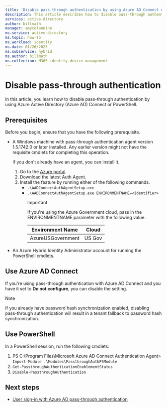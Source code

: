```yaml
---
title: 'Disable pass-through authentication by using Azure AD Connect or PowerShell | Microsoft Docs'
description: This article describes how to disable pass-through authentication by using the Azure AD Connect Do Not Configure feature or by using PowerShell.
services: active-directory
author: billmath
manager: amycolannino
ms.service: active-directory
ms.topic: how-to
ms.workload: identity
ms.date: 01/26/2023
ms.subservice: hybrid
ms.author: billmath
ms.collection: M365-identity-device-management
---
```


# Disable pass-through authentication 

In this article, you learn how to disable pass-through authentication by using Azure Active Directory (Azure AD) Connect or PowerShell.

## Prerequisites

Before you begin, ensure that you have the following prerequisite.

- A Windows machine with pass-through authentication agent version 1.5.1742.0 or later installed. Any earlier version might not have the requisite cmdlets for completing this operation.

   If you don't already have an agent, you can install it.

   1. Go to the [Azure portal](https://portal.azure.com).
   1. Download the latest Auth Agent.
   1. Install the feature by running either of the following commands.
      * `.\AADConnectAuthAgentSetup.exe`  
      * `.\AADConnectAuthAgentSetup.exe ENVIRONMENTNAME=<identifier>`
        > [!IMPORTANT]
        > If you're using the Azure Government cloud, pass in the ENVIRONMENTNAME parameter with the following value: 
        >
        >| Environment Name | Cloud |
        >| - | - |
        >| AzureUSGovernment | US Gov |

- An Azure Hybrid Identity Administrator account for running the PowerShell cmdlets.

## Use Azure AD Connect

If you're using pass-through authentication with Azure AD Connect and you have it set to **Do not configure**, you can disable the setting. 

>[!NOTE]
>If you already have password hash synchronization enabled, disabling pass-through authentication will result in a tenant fallback to password hash synchronization.

## Use PowerShell

In a PowerShell session, run the following cmdlets:

1. PS C:\Program Files\Microsoft Azure AD Connect Authentication Agent> `Import-Module .\Modules\PassthroughAuthPSModule`
2. `Get-PassthroughAuthenticationEnablementStatus`
3. `Disable-PassthroughAuthentication`

## Next steps

- [User sign-in with Azure AD pass-through authentication](how-to-connect-pta.md)
